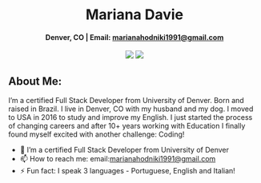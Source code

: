 <div align="center">
 
# **Mariana Davie** 

#### Denver, CO  | Email: marianahodniki1991@gmail.com
 
 <a href="https://mhdavie.github.io/react-portfolio-mhd/#/about" target="_blank" alt="Github Portfolio"><img src="https://img.shields.io/badge/-PORTFOLIO-181717?logo=GitHub"></a>
 <a href="https://linkedin.com/in/mariana-davie-33a873172" target="_blank" alt="LinkedIn"><img src="https://img.shields.io/badge/-LINKEDIN-0A66C2?logo=LinkedIn"></a>

 
 

</div>

## About Me:
  
  I’m a certified Full Stack Developer from University of Denver. Born and raised in Brazil. I live in Denver, CO with my husband and my dog. I moved to USA in 2016 to study and improve my English. I just started the process of changing careers and after 10+ years working with Education I finally found myself excited with another challenge: Coding! 

- 🔭 I’m a certified Full Stack Developer from University of Denver
- 📫 How to reach me: email:marianahodniki1991@gmail.com 
- ⚡ Fun fact: I speak 3 languages - Portuguese, English and Italian! 

